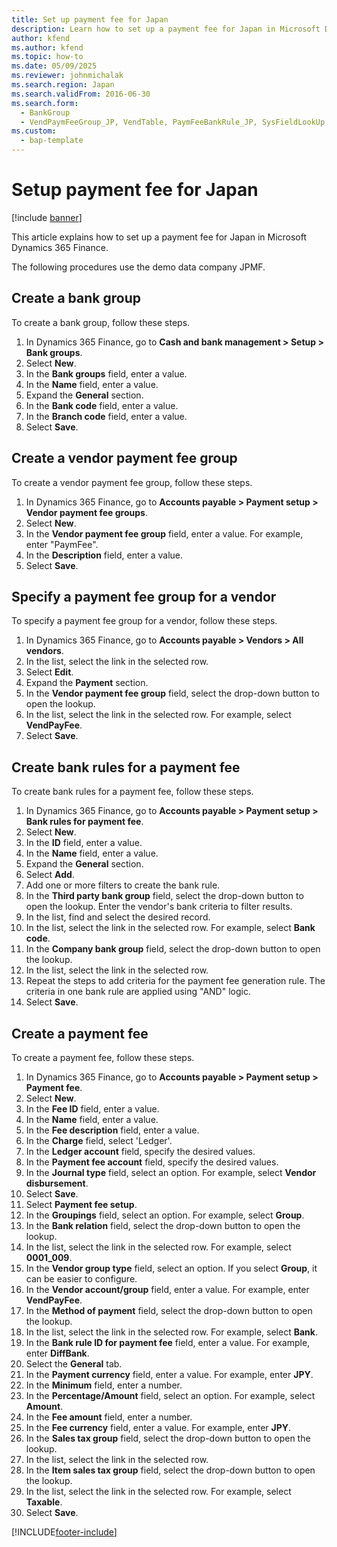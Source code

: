 ```yaml
---
title: Set up payment fee for Japan
description: Learn how to set up a payment fee for Japan in Microsoft Dynamics 365 Finance.
author: kfend
ms.author: kfend
ms.topic: how-to
ms.date: 05/09/2025
ms.reviewer: johnmichalak
ms.search.region: Japan
ms.search.validFrom: 2016-06-30
ms.search.form: 
  - BankGroup
  - VendPaymFeeGroup_JP, VendTable, PaymFeeBankRule_JP, SysFieldLookUp, VendPaymFee, VendPaymModeFee, TaxGroupLookup
ms.custom: 
  - bap-template
---
```


# Setup payment fee for Japan

[!include [banner](../../includes/banner.md)]

This article explains how to set up a payment fee for Japan in Microsoft Dynamics 365 Finance.

The following procedures use the demo data company JPMF.

## Create a bank group

To create a bank group, follow these steps.

1. In Dynamics 365 Finance, go to **Cash and bank management \> Setup \> Bank groups**.
1. Select **New**.
1. In the **Bank groups** field, enter a value.
1. In the **Name** field, enter a value.
1. Expand the **General** section.
1. In the **Bank code** field, enter a value.
1. In the **Branch code** field, enter a value.
1. Select **Save**.

## Create a vendor payment fee group

To create a vendor payment fee group, follow these steps.

1. In Dynamics 365 Finance, go to **Accounts payable \> Payment setup \> Vendor payment fee groups**.
1. Select **New**.
1. In the **Vendor payment fee group** field, enter a value. For example, enter "PaymFee".  
1. In the **Description** field, enter a value.
1. Select **Save**.

## Specify a payment fee group for a vendor

To specify a payment fee group for a vendor, follow these steps.

1. In Dynamics 365 Finance, go to **Accounts payable \> Vendors \> All vendors**.
1. In the list, select the link in the selected row.
1. Select **Edit**.
1. Expand the **Payment** section.
1. In the **Vendor payment fee group** field, select the drop-down button to open the lookup.
1. In the list, select the link in the selected row. For example, select **VendPayFee**.  
1. Select **Save**.

## Create bank rules for a payment fee

To create bank rules for a payment fee, follow these steps.

1. In Dynamics 365 Finance, go to **Accounts payable \> Payment setup \> Bank rules for payment fee**.
1. Select **New**.
1. In the **ID** field, enter a value.
1. In the **Name** field, enter a value.
1. Expand the **General** section.
1. Select **Add**.
1. Add one or more filters to create the bank rule.  
1. In the **Third party bank group** field, select the drop-down button to open the lookup. Enter the vendor's bank criteria to filter results.  
1. In the list, find and select the desired record.
1. In the list, select the link in the selected row. For example, select **Bank code**.  
1. In the **Company bank group** field, select the drop-down button to open the lookup.
1. In the list, select the link in the selected row.
1. Repeat the steps to add criteria for the payment fee generation rule. The criteria in one bank rule are applied using "AND" logic.  
1. Select **Save**.

## Create a payment fee

To create a payment fee, follow these steps.

1. In Dynamics 365 Finance, go to **Accounts payable \> Payment setup \> Payment fee**.
1. Select **New**.
1. In the **Fee ID** field, enter a value.
1. In the **Name** field, enter a value.
1. In the **Fee description** field, enter a value.
1. In the **Charge** field, select 'Ledger'.
1. In the **Ledger account** field, specify the desired values.
1. In the **Payment fee account** field, specify the desired values.
1. In the **Journal type** field, select an option. For example, select **Vendor disbursement**.  
1. Select **Save**.
1. Select **Payment fee setup**.
1. In the **Groupings** field, select an option. For example, select **Group**.  
1. In the **Bank relation** field, select the drop-down button to open the lookup.
1. In the list, select the link in the selected row. For example, select **0001_009**.  
1. In the **Vendor group type** field, select an option. If you select **Group**, it can be easier to configure.  
1. In the **Vendor account/group** field, enter a value. For example, enter **VendPayFee**.  
1. In the **Method of payment** field, select the drop-down button to open the lookup.
1. In the list, select the link in the selected row. For example, select **Bank**.  
1. In the **Bank rule ID for payment fee** field, enter a value. For example, enter **DiffBank**.  
1. Select the **General** tab.
1. In the **Payment currency** field, enter a value. For example, enter **JPY**.  
1. In the **Minimum** field, enter a number. 
1. In the **Percentage/Amount** field, select an option. For example, select **Amount**.  
1. In the **Fee amount** field, enter a number.
1. In the **Fee currency** field, enter a value. For example, enter **JPY**.  
1. In the **Sales tax group** field, select the drop-down button to open the lookup.
1. In the list, select the link in the selected row.
1. In the **Item sales tax group** field, select the drop-down button to open the lookup.
1. In the list, select the link in the selected row. For example, select **Taxable**.  
1. Select **Save**.



[!INCLUDE[footer-include](../../../includes/footer-banner.md)]
